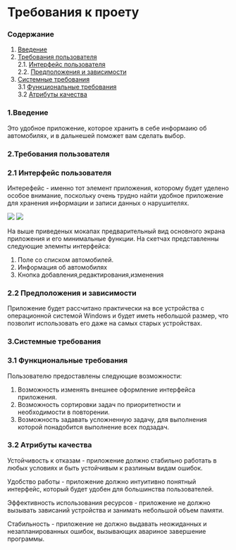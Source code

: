 # Требования к проету
### Содержание
1. [Введение](#1)
2. [Требования пользователя](#2) <br>
  2.1. [Интерфейс пользователя](#2.1) <br>
  2.2. [Предположения и зависимости](#2.3) <br>
3. [Системные требования](#3) <br>
  3.1 [Функциональные требования](#3.1) <br>
  3.2 [Атрибуты качества](#3.2) <br>


### 1.Введение<a name="1"></a>
	
  Это удобное приложение, которое хранить в себе информаию об автомобилях, и в дальнешей поможет вам сделать выбор.

### 2.Требования пользователя<a name="2"></a>
### 2.1 Интерфейс пользователя<a name="2.1"></a>
Интерефейс - именно тот элемент приложения, которому будет уделено особое внимание, поскольку очень трудно найти удобное приложение для хранения информации и записи данных о нарушителях.

![](https://github.com/h1xxy/autohelper/blob/master/douments/mcp2.png)
![](https://github.com/h1xxy/autohelper/blob/master/douments/mcp3.png)

На выше приведеных мокапах предварительный вид основного экрана приложения и его минимальные функции. На скетчах представленны следующие элемнты интерфейса:
1.	Поле со списком автомобилей.
2.	Информация об автомобилях
3.	Кнопка добавления,редактирования,изменения

### 2.2 Предположения и зависимости<a name="2.3"></a>
Приложение будет рассчитано практически на все устройства с операционной системой Windows  и будет иметь небольшой размер, что позволит использовать его даже на самых старых устройствах.

### 3.Системные требования<a name="3"></a>
### 3.1 Функциональные требования<a name="3.1"></a>
Пользователю предоставлены следующие возможности:
1.	Возможность изменять внешнее оформление интерфейса приложения.
2.	Возможность сортировки задач по приоритетности и необходимости в повторении.
3.	Возможность задавать усложненную задачу, для выполнения которой понадобится выполнение всех подзадач.

### 3.2 Атрибуты качества<a name="3.2"></a>

Устойчивость к отказам - приложение должно стабильно работать в любых условиях и быть устойчивым к разлиным видам ошибок.<br>

Удобство работы - приложение должно интуитивно понятный интерфейс, который будет удобен для большинства пользователей.<br>

Эффективность использования ресурсов - приложение не должно вызывать зависаний устройства и занимать небольшой объем памяти.<br>

Стабильность - приложение не должно выдавать неожиданных и незапланированных ошибок, вызывающих авариное завершение программы.<br>

